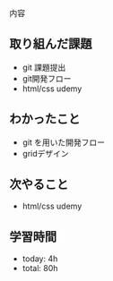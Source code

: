 
内容
## 取り組んだ課題
- git 課題提出
- git開発フロー
- html/css udemy

## わかったこと
- git を用いた開発フロー
- gridデザイン

## 次やること
- html/css udemy

## 学習時間    
- today: 4h
- total: 80h

